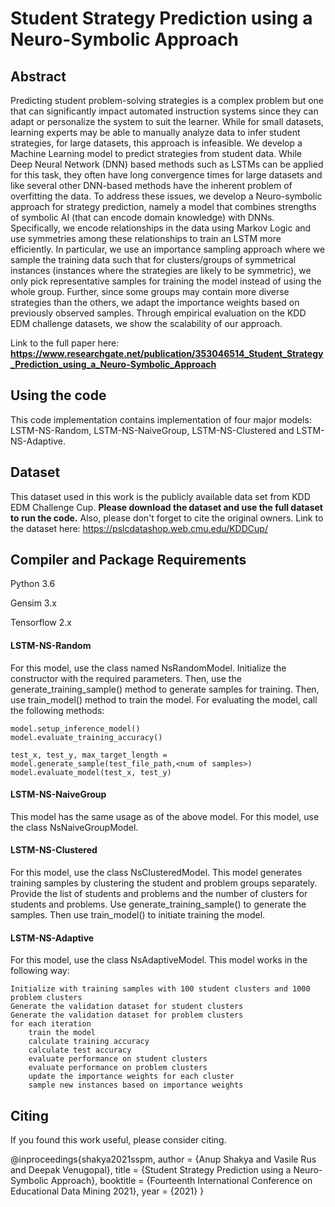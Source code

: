 # Student Strategy Prediction using a Neuro-Symbolic Approach

## Abstract
Predicting student problem-solving strategies is a complex problem but one that can significantly impact automated instruction systems since they can adapt or personalize the system to suit the learner. While for small datasets, learning experts may be able to manually analyze data to infer student strategies, for large datasets, this approach is infeasible. We develop a Machine Learning model to predict strategies from student data. While Deep Neural Network (DNN) based methods such as LSTMs can be applied for this task, they often have long convergence times for large datasets and like several other DNN-based methods have the inherent problem of overfitting the data. To address these issues, we develop a Neuro-symbolic approach for strategy prediction, namely a model that combines strengths of symbolic AI (that can encode domain knowledge) with DNNs. Specifically, we encode relationships in the data using Markov Logic and use symmetries among these relationships to train an LSTM more efficiently. In particular, we use an importance sampling approach where we sample the training data such that for clusters/groups of symmetrical instances (instances where the strategies are likely to be symmetric), we only pick representative samples for training the model instead of using the whole group. Further, since some groups may contain more diverse strategies than the others, we adapt the importance weights based on previously observed samples. Through empirical evaluation on the KDD EDM challenge datasets, we show the scalability of our approach.

Link to the full paper here: **https://www.researchgate.net/publication/353046514_Student_Strategy_Prediction_using_a_Neuro-Symbolic_Approach**

## Using the code
This code implementation contains implementation of four major models: LSTM-NS-Random, LSTM-NS-NaiveGroup, LSTM-NS-Clustered 
and LSTM-NS-Adaptive.

## Dataset
This dataset used in this work is the publicly available data set from KDD EDM Challenge Cup. **Please download the dataset and use the full dataset to run the code.** Also, please don't forget to cite the original owners. Link to the dataset here: https://pslcdatashop.web.cmu.edu/KDDCup/

## Compiler and Package Requirements
Python 3.6

Gensim 3.x

Tensorflow 2.x


#### LSTM-NS-Random
For this model, use the class named NsRandomModel. Initialize the constructor with the required parameters. Then, use the
generate_training_sample() method to generate samples for training. Then, use train_model() method to train the model. For
evaluating the model, call the following methods:
```
model.setup_inference_model()
model.evaluate_training_accuracy()

test_x, test_y, max_target_length = model.generate_sample(test_file_path,<num of samples>)
model.evaluate_model(test_x, test_y)
```

#### LSTM-NS-NaiveGroup
This model has the same usage as of the above model. For this model, use the class NsNaiveGroupModel.


#### LSTM-NS-Clustered
For this model, use the class NsClusteredModel. This model generates training samples by clustering the student and problem
groups separately. Provide the list of students and problems and the number of clusters for students and problems. Use 
generate_training_sample() to generate the samples. Then use train_model() to initiate training the model.

#### LSTM-NS-Adaptive
For this model, use the class NsAdaptiveModel. This model works in the following way:

```
Initialize with training samples with 100 student clusters and 1000 problem clusters
Generate the validation dataset for student clusters
Generate the validation dataset for problem clusters
for each iteration
    train the model
    calculate training accuracy
    calculate test accuracy
    evaluate performance on student clusters
    evaluate performance on problem clusters
    update the importance weights for each cluster
    sample new instances based on importance weights
```

## Citing
If you found this work useful, please consider citing.

@inproceedings{shakya2021sspm,
	author = {Anup Shakya and Vasile  Rus and Deepak Venugopal},
	title = {Student Strategy Prediction using a Neuro-Symbolic Approach},
	booktitle = {Fourteenth International Conference on Educational Data Mining 2021},
	year = {2021}
}
